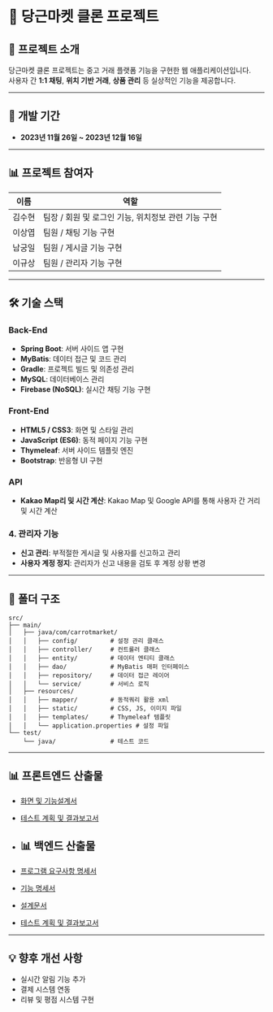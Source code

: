 # 🥕 당근마켓 클론 프로젝트

## 📌 프로젝트 소개
당근마켓 클론 프로젝트는 중고 거래 플랫폼 기능을 구현한 웹 애플리케이션입니다.  
사용자 간 **1:1 채팅**, **위치 기반 거래**, **상품 관리** 등 실상적인 기능을 제공합니다.

---

## 📅 개발 기간

- **2023년 11월 26일 ~ 2023년 12월 16일**

---

## 📊 프로젝트 참여자

| 이름  | 역할                              |
|-----|---------------------------------|
| 김수현 | 팀장 / 회원 및 로그인 기능, 위치정보 관련 기능 구현 |
| 이상엽 | 팀원 / 채팅 기능 구현                   |
| 남궁일 | 팀원 / 게시글 기능 구현                  |
| 이규상 | 팀원 / 관리자 기능 구현                  |


---

## 🛠️ 기술 스택

### **Back-End**
- **Spring Boot**: 서버 사이드 앱 구현
- **MyBatis**: 데이터 접근 및 코드 관리
- **Gradle**: 프로젝트 빌드 및 의존성 관리
- **MySQL**: 데이터베이스 관리
- **Firebase (NoSQL)**: 실시간 채팅 기능 구현

### **Front-End**
- **HTML5 / CSS3**: 화면 및 스타일 관리
- **JavaScript (ES6)**: 동적 페이지 기능 구현
- **Thymeleaf**: 서버 사이드 템플릿 엔진
- **Bootstrap**: 반응형 UI 구현

### **API**
- **Kakao Map리 및 시간 계산**: Kakao Map 및 Google API를 통해 사용자 간 거리 및 시간 계산

### 4. **관리자 기능**
- **신고 관리**: 부적절한 게시글 및 사용자를 신고하고 관리
- **사용자 계정 정지**: 관리자가 신고 내용을 검토 후 계정 상황 변경

---

## 💽 폴더 구조

```plaintext
src/
├── main/
│   ├── java/com/carrotmarket/
│   │   ├── config/         # 설정 관리 클래스
│   │   ├── controller/     # 컨트롤러 클래스
│   │   ├── entity/         # 데이터 엔티티 클래스
│   │   ├── dao/            # MyBatis 매퍼 인터페이스
│   │   ├── repository/     # 데이터 접근 레이어
│   │   └── service/        # 서비스 로직
│   ├── resources/
│   │   ├── mapper/         # 동적쿼리 활용 xml
│   │   ├── static/         # CSS, JS, 이미지 파일
│   │   ├── templates/      # Thymeleaf 템플릿
│   │   └── application.properties # 설정 파일
└── test/
    └── java/               # 테스트 코드
```

---
## 📊 프론트엔드 산출물
- [화면 및 기능설계서](src/main/resources/docs/요구사항명세서.xlsx)
- [테스트 계획 및 결과보고서](src/main/resources/docs/화면및기능설계서(발표).pptx)

- ## 📊 백엔드 산출물
- [프로그램 요구사항 명세서](src/main/resources/docs/요구사항명세서.xlsx)
- [기능 명세서](src/main/resources/docs/요구사항명세서.xlsx)
- [설계문서](src/main/resources/docs/요구사항명세서.xlsx)
- [테스트 계획 및 결과보고서](src/main/resources/docs/화면및기능설계서(발표).pptx)

---

## 💡 향후 개선 사항
- 실시간 알림 기능 추가
- 결제 시스템 연동
- 리뷰 및 평점 시스템 구현 
